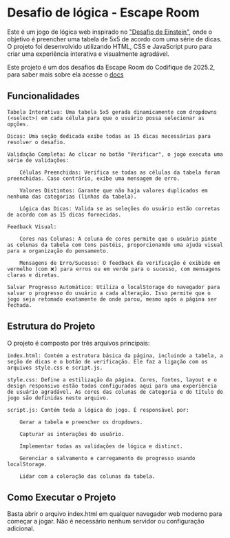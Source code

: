 # Desafio de lógica - Escape Room

Este é um jogo de lógica web inspirado no ["Desafio de Einstein"](https://rachacuca.com.br/logica/problemas/teste-de-einstein/), onde o objetivo é preencher uma tabela de 5x5 de acordo com uma série de dicas. O projeto foi desenvolvido utilizando HTML, CSS e JavaScript puro para criar uma experiência interativa e visualmente agradável.

Este projeto é um dos desafios da Escape Room do Codifique de 2025.2, para saber mais sobre ela acesse o [docs](https://docs.google.com/document/d/1eWqgaqPjnLk0gEtTzHVwTaL9DeAk0pMRG_xV5WEWcsU/edit?usp=sharing0)

## Funcionalidades

    Tabela Interativa: Uma tabela 5x5 gerada dinamicamente com dropdowns (<select>) em cada célula para que o usuário possa selecionar as opções.

    Dicas: Uma seção dedicada exibe todas as 15 dicas necessárias para resolver o desafio.

    Validação Completa: Ao clicar no botão "Verificar", o jogo executa uma série de validações:

        Células Preenchidas: Verifica se todas as células da tabela foram preenchidas. Caso contrário, exibe uma mensagem de erro.

        Valores Distintos: Garante que não haja valores duplicados em nenhuma das categorias (linhas da tabela).

        Lógica das Dicas: Valida se as seleções do usuário estão corretas de acordo com as 15 dicas fornecidas.

    Feedback Visual:

        Cores nas Colunas: A coluna de cores permite que o usuário pinte as colunas da tabela com tons pastéis, proporcionando uma ajuda visual para a organização do pensamento.

        Mensagens de Erro/Sucesso: O feedback da verificação é exibido em vermelho (com ❌) para erros ou em verde para o sucesso, com mensagens claras e diretas.

    Salvar Progresso Automático: Utiliza o localStorage do navegador para salvar o progresso do usuário a cada alteração. Isso permite que o jogo seja retomado exatamente de onde parou, mesmo após a página ser fechada.

## Estrutura do Projeto

O projeto é composto por três arquivos principais:

    index.html: Contém a estrutura básica da página, incluindo a tabela, a seção de dicas e o botão de verificação. Ele faz a ligação com os arquivos style.css e script.js.

    style.css: Define a estilização da página. Cores, fontes, layout e o design responsivo estão todos configurados aqui para uma experiência de usuário agradável. As cores das colunas de categoria e do título do jogo são definidas neste arquivo.

    script.js: Contém toda a lógica do jogo. É responsável por:

        Gerar a tabela e preencher os dropdowns.

        Capturar as interações do usuário.

        Implementar todas as validações de lógica e distinct.

        Gerenciar o salvamento e carregamento de progresso usando localStorage.

        Lidar com a coloração das colunas da tabela.

## Como Executar o Projeto

Basta abrir o arquivo index.html em qualquer navegador web moderno para começar a jogar. Não é necessário nenhum servidor ou configuração adicional.
